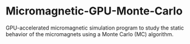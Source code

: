 # Micromagnetic-GPU-Monte-Carlo
GPU-accelerated micromagnetic simulation program to study the static behavior of the micromagnets using a Monte Carlo (MC) algorithm.

